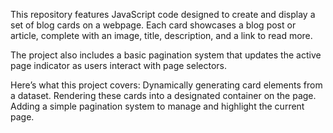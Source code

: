 This repository features JavaScript code designed to create and display a set of blog cards on a webpage. Each card showcases a blog post or article, complete with an image, title, description, and a link to read more.

The project also includes a basic pagination system that updates the active page indicator as users interact with page selectors.

Here’s what this project covers:
Dynamically generating card elements from a dataset.
Rendering these cards into a designated container on the page.
Adding a simple pagination system to manage and highlight the current page.

